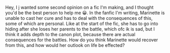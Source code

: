 Hey, I j wanted some second opinion on a fic I'm making, and I thought you'd be the best person to help me 😀. In the fanfic I'm writing, Marinette is unable to cast her cure and has to deal with the consequences of this, some of which are personal. Like at the start of the fic, she has to go into hiding after she loses her parents to the battle, which ofc ik is sad, but I think it adds depth to the canon plot, because there are actual consequences for the battles. How do you think Marinette would recover from this, and how would her outlook on life be effected? 